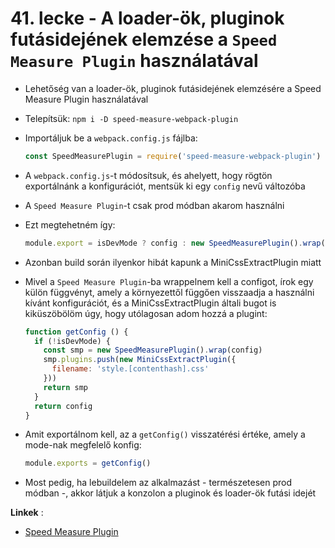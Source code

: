 # 41. lecke - A loader-ök, pluginok futásidejének elemzése a `Speed Measure Plugin` használatával
- Lehetőség van a loader-ök, pluginok futásidejének elemzésére a Speed Measure Plugin használatával
- Telepítsük: `npm i -D speed-measure-webpack-plugin`
- Importáljuk be a `webpack.config.js` fájlba:

  ```javascript
  const SpeedMeasurePlugin = require('speed-measure-webpack-plugin')
  ```

- A `webpack.config.js`-t módosítsuk, és ahelyett, hogy rögtön exportálnánk a konfigurációt, mentsük ki egy `config` nevű változóba 
- A `Speed Measure Plugin`-t csak prod módban akarom használni
- Ezt megtehetném így:

  ```javascript
  module.export = isDevMode ? config : new SpeedMeasurePlugin().wrap(config)
  ```

- Azonban build során ilyenkor hibát kapunk a MiniCssExtractPlugin miatt
- Mivel a `Speed Measure Plugin`-ba wrappelnem kell a configot, írok egy külön függvényt, amely a környezettől függően visszaadja a használni kívánt konfigurációt, és a MiniCssExtractPlugin általi bugot is kiküszöbölöm úgy, hogy utólagosan adom hozzá a plugint:

  ```javascript
  function getConfig () {
    if (!isDevMode) {
      const smp = new SpeedMeasurePlugin().wrap(config)
      smp.plugins.push(new MiniCssExtractPlugin({
        filename: 'style.[contenthash].css'
      }))
      return smp
    }
    return config
  }
  ```

- Amit exportálnom kell, az a `getConfig()` visszatérési értéke, amely a mode-nak megfelelő konfig:

  ```javascript
  module.exports = getConfig()
  ```

- Most pedig, ha lebuildelem az alkalmazást - természetesen prod módban -, akkor látjuk a konzolon a pluginok és loader-ök futási idejét


**Linkek** :
- [Speed Measure Plugin](https://www.npmjs.com/package/speed-measure-webpack-plugin)
  